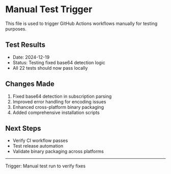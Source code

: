 # Manual Test Trigger

This file is used to trigger GitHub Actions workflows manually for testing purposes.

## Test Results

- Date: 2024-12-19
- Status: Testing fixed base64 detection logic
- All 22 tests should now pass locally

## Changes Made

1. Fixed base64 detection in subscription parsing
2. Improved error handling for encoding issues
3. Enhanced cross-platform binary packaging
4. Added comprehensive installation scripts

## Next Steps

- Verify CI workflow passes
- Test release automation
- Validate binary packaging across platforms

---

Trigger: Manual test run to verify fixes